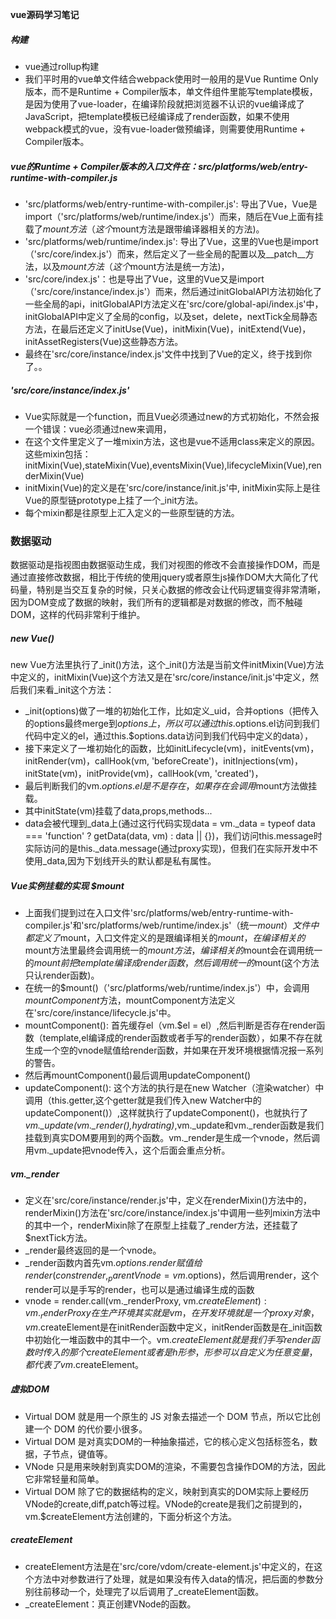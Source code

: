 **vue源码学习笔记**
##### 构建
+ vue通过rollup构建
+ 我们平时用的vue单文件结合webpack使用时一般用的是Vue Runtime Only版本，而不是Runtime + Compiler版本，单文件组件里能写template模板，是因为使用了vue-loader，在编译阶段就把浏览器不认识的vue编译成了JavaScript，把template模板已经编译成了render函数，如果不使用webpack模式的vue，没有vue-loader做预编译，则需要使用Runtime + Compiler版本。
##### vue的Runtime + Compiler版本的入口文件在：src/platforms/web/entry-runtime-with-compiler.js
+ 'src/platforms/web/entry-runtime-with-compiler.js': 导出了Vue，Vue是import（'src/platforms/web/runtime/index.js'）而来，随后在Vue上面有挂载了$mount方法（这个$mount方法是跟带编译器相关的方法)。
+ 'src/platforms/web/runtime/index.js': 导出了Vue，这里的Vue也是import（'src/core/index.js'）而来，然后定义了一些全局的配置以及__patch__方法，以及$mount方法（这个$mount方法是统一方法)，
+ 'src/core/index.js'：也是导出了Vue，这里的Vue又是import（'src/core/instance/index.js'）而来，然后通过initGlobalAPI方法初始化了一些全局的api，initGlobalAPI方法定义在'src/core/global-api/index.js'中，initGlobalAPI中定义了全局的config，以及set，delete，nextTick全局静态方法，在最后还定义了initUse(Vue)，initMixin(Vue)，initExtend(Vue)，initAssetRegisters(Vue)这些静态方法。
+ 最终在'src/core/instance/index.js'文件中找到了Vue的定义，终于找到你了。。
##### 'src/core/instance/index.js'
+ Vue实际就是一个function，而且Vue必须通过new的方式初始化，不然会报一个错误：vue必须通过new来调用，
+ 在这个文件里定义了一堆mixin方法，这也是vue不适用class来定义的原因。这些mixin包括：initMixin(Vue),stateMixin(Vue),eventsMixin(Vue),lifecycleMixin(Vue),renderMixin(Vue)
+ initMixin(Vue)的定义是在'src/core/instance/init.js'中, initMixin实际上是往Vue的原型链prototype上挂了一个_init方法。
+ 每个mixin都是往原型上汇入定义的一些原型链的方法。
### 数据驱动
数据驱动是指视图由数据驱动生成，我们对视图的修改不会直接操作DOM，而是通过直接修改数据，相比于传统的使用jquery或者原生js操作DOM大大简化了代码量，特别是当交互复杂的时候，只关心数据的修改会让代码逻辑变得非常清晰，因为DOM变成了数据的映射，我们所有的逻辑都是对数据的修改，而不触碰DOM，这样的代码非常利于维护。
##### new Vue()
new Vue方法里执行了_init()方法，这个_init()方法是当前文件initMixin(Vue)方法中定义的，initMixin(Vue)这个方法又是在'src/core/instance/init.js'中定义，然后我们来看_init这个方法：
+ _init(options)做了一堆的初始化工作，比如定义_uid，合并options（把传入的options最终merge到$options上，所以可以通过this.$options.el访问到我们代码中定义的el，通过this.$options.data访问到我们代码中定义的data），
+ 接下来定义了一堆初始化的函数，比如initLifecycle(vm)，initEvents(vm)，initRender(vm)，callHook(vm, 'beforeCreate')，initInjections(vm)，initState(vm)，initProvide(vm)，callHook(vm, 'created')，
+ 最后判断我们的vm.$options.el是不是存在，如果存在会调用$mount方法做挂载。
+ 其中initState(vm)挂载了data,props,methods...
+ data会被代理到_data上(通过这行代码实现data = vm._data = typeof data === 'function' ? getData(data, vm) : data || {})，我们访问this.message时实际访问的是this._data.message(通过proxy实现)，但我们在实际开发中不使用_data,因为下划线开头的默认都是私有属性。
##### Vue实例挂载的实现 $mount
+ 上面我们提到过在入口文件'src/platforms/web/entry-runtime-with-compiler.js'和'src/platforms/web/runtime/index.js'（统一$mount）文件中都定义了$mount，入口文件定义的是跟编译相关的$mount，在编译相关的$mount方法里最终会调用统一的$mount方法，编译相关的$mount会在调用统一的$mount前把template编译成render函数，然后调用统一的$mount(这个方法只认render函数)。
+ 在统一的$mount()（'src/platforms/web/runtime/index.js'）中，会调用*mountComponent*方法，mountComponent方法定义在'src/core/instance/lifecycle.js'中。
+ mountComponent(): 首先缓存el（vm.$el = el）,然后判断是否存在render函数（template,el编译成的render函数或者手写的render函数），如果不存在就生成一个空的vnode赋值给render函数，并如果在开发环境根据情况报一系列的警告。
+ 然后再mountComponent()最后调用updateComponent()
+ updateComponent(): 这个方法的执行是在new Watcher（渲染watcher）中调用（this.getter,这个getter就是我们传入new Watcher中的updateComponent()）,这样就执行了updateComponent()，也就执行了*vm._update(vm._render(),hydrating)*,vm._update和vm._render函数是我们挂载到真实DOM要用到的两个函数。vm._render是生成一个vnode，然后调用vm._update把vnode传入，这个后面会重点分析。
##### vm._render
+ 定义在'src/core/instance/render.js'中，定义在renderMixin()方法中的，renderMixin()方法在'src/core/instance/index.js'中调用一些列mixin方法中的其中一个，renderMixin除了在原型上挂载了_render方法，还挂载了$nextTick方法。
+ _render最终返回的是一个vnode。
+ _render函数内首先vm.$options.render赋值给render(const { render, _parentVnode } = vm.$options)，然后调用render，这个render可以是手写的render，也可以是通过编译生成的函数
+ vnode = render.call(vm._renderProxy, vm.$createElement): vm._renderProxy在生产环境其实就是vm，在开发环境就是一个proxy对象，vm.$createElement是在initRender函数中定义，initRender函数是在_init函数中初始化一堆函数中的其中一个。vm.$createElement就是我们手写render函数时传入的那个createElement或者是h形参，形参可以自定义为任意变量，都代表了vm.$createElement。
##### 虚拟DOM
+ Virtual DOM 就是用一个原生的 JS 对象去描述一个 DOM 节点，所以它比创建一个 DOM 的代价要小很多。
+ Virtual DOM 是对真实DOM的一种抽象描述，它的核心定义包括标签名，数据，子节点，键值等。
+ VNode 只是用来映射到真实DOM的渲染，不需要包含操作DOM的方法，因此它非常轻量和简单。
+ Virtual DOM 除了它的数据结构的定义，映射到真实的DOM实际上要经历VNode的create,diff,patch等过程。VNode的create是我们之前提到的，vm.$createElement方法创建的，下面分析这个方法。
##### createElement
+ createElement方法是在'src/core/vdom/create-element.js'中定义的，在这个方法中对参数进行了处理，就是如果没有传入data的情况，把后面的参数分别往前移动一个，处理完了以后调用了_createElement函数。
+ _createElement：真正创建VNode的函数。 



